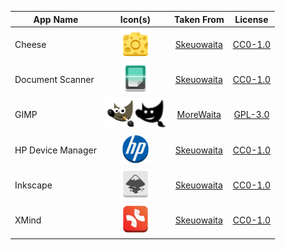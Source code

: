 | App Name          | Icon(s)                                                                                                                  | Taken From     | License     |
| ----------------- |:------------------------------------------------------------------------------------------------------------------------:|:--------------:|:-----------:|
| Cheese            | <img title="" src="regular/org.gnome.Cheese.svg" alt="" width="48">                                                      | [Skeuowaita][] | [CC0-1.0][] |
| Document Scanner  | <img title="" src="regular/org.gnome.SimpleScan.svg" alt="" width="48">                                                  | [Skeuowaita][] | [CC0-1.0][] |
| GIMP              | <img title="" src="regular/gimp.svg" alt="" width="48"><img title="" src="symbolic/gimp-symbolic.svg" alt="" width="48"> | [MoreWaita][]  | [GPL-3.0][] |
| HP Device Manager | <img title="" src="regular/hp_logo.svg" alt="" width="48">                                                               | [Skeuowaita][] | [CC0-1.0][] |
| Inkscape          | <img title="" src="regular/org.inkscape.Inkscape.svg" alt="" width="48">                                                 | [Skeuowaita][] | [CC0-1.0][] |
| XMind             | <img title="" src="regular/net.xmind.XMind.svg" alt="" width="48">                                                       | [Skeuowaita][] | [CC0-1.0][] |

<!-- Icon Theme Links -->

[Skeuowaita]: https://github.com/Frostbitten-jello/Skeuowaita
[MoreWaita]: https://github.com/somepaulo/MoreWaita

<!-- License Links -->

[CC0-1.0]: licenses/CC0-1.0.md
[GPL-3.0]: licenses/GPL-3.0.txt
